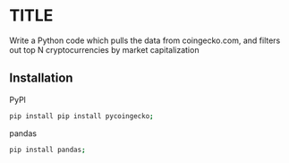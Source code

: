# TITLE

Write a Python code which pulls the data from coingecko.com, and filters out top N cryptocurrencies by market capitalization

## Installation
PyPl
``` bash 
pip install pip install pycoingecko;
```
pandas
``` bash 
pip install pandas;
```

